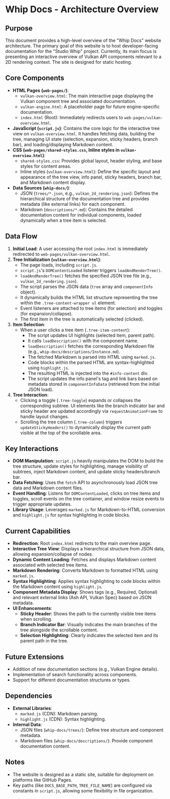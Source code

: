 # Whip Docs - Architecture Overview

## Purpose

This document provides a high-level overview of the "Whip Docs" website architecture. The primary goal of this website is to host developer-facing documentation for the "Studio Whip" project. Currently, its main focus is presenting an interactive overview of Vulkan API components relevant to a 2D rendering context. The site is designed for static hosting.

## Core Components

*   **HTML Pages (`web-pages/`)**:
    *   `vulkan-overview.html`: The main interactive page displaying the Vulkan component tree and associated documentation.
    *   `vulkan-engine.html`: A placeholder page for future engine-specific documentation.
    *   `index.html` (Root): Immediately redirects users to `web-pages/vulkan-overview.html`.
*   **JavaScript (`script.js`)**: Contains the core logic for the interactive tree view on `vulkan-overview.html`. It handles fetching data, building the tree, managing UI state (selection, expansion, sticky headers, branch bar), and loading/displaying Markdown content.
*   **CSS (`web-pages/shared-styles.css`, Inline styles in `vulkan-overview.html`)**:
    *   `shared-styles.css`: Provides global layout, header styling, and base styles for content areas.
    *   Inline styles (`vulkan-overview.html`): Define the specific layout and appearance of the tree view, info panel, sticky headers, branch bar, and Markdown content display.
*   **Data Sources (`whip-docs/`)**:
    *   JSON (`trees/*.json`, e.g., `vulkan_2d_rendering.json`): Defines the hierarchical structure of the documentation tree and provides metadata (like external links) for each component.
    *   Markdown (`descriptions/*.md`): Contains the detailed documentation content for individual components, loaded dynamically when a tree item is selected.

## Data Flow

1.  **Initial Load**: A user accessing the root `index.html` is immediately redirected to `web-pages/vulkan-overview.html`.
2.  **Tree Initialization (`vulkan-overview.html`)**:
    *   The page loads, including `script.js`.
    *   `script.js`'s `DOMContentLoaded` listener triggers `loadAndRenderTree()`.
    *   `loadAndRenderTree()` fetches the specified JSON tree file (e.g., `vulkan_2d_rendering.json`).
    *   The script parses the JSON data (`tree` array and `componentInfo` object).
    *   It dynamically builds the HTML list structure representing the tree within the `.tree-content-wrapper ul` element.
    *   Event listeners are attached to tree items (for selection) and toggles (for expansion/collapse).
    *   The first item in the tree is automatically selected (clicked).
3.  **Item Selection**:
    *   When a user clicks a tree item (`.tree-item-content`):
        *   The script updates UI highlights (selected item, parent path).
        *   It calls `loadDescription()` with the component name.
        *   `loadDescription()` fetches the corresponding Markdown file (e.g., `whip-docs/descriptions/Instance.md`).
        *   The fetched Markdown is parsed into HTML using `marked.js`.
        *   Code blocks within the parsed HTML are syntax-highlighted using `highlight.js`.
        *   The resulting HTML is injected into the `#info-content` div.
        *   The script updates the info panel's tag and link bars based on metadata stored in `componentInfoData` (retrieved from the initial JSON load).
4.  **Tree Interaction**:
    *   Clicking a toggle (`.tree-toggle`) expands or collapses the corresponding subtree. UI elements like the branch indicator bar and sticky header are updated accordingly via `requestAnimationFrame` to handle layout changes.
    *   Scrolling the tree column (`.tree-column`) triggers `updateStickyHeaders()` to dynamically display the current path visible at the top of the scrollable area.

## Key Interactions

*   **DOM Manipulation**: `script.js` heavily manipulates the DOM to build the tree structure, update styles for highlighting, manage visibility of subtrees, inject Markdown content, and update sticky headers/branch bar.
*   **Data Fetching**: Uses the `fetch` API to asynchronously load JSON tree data and Markdown content files.
*   **Event Handling**: Listens for `DOMContentLoaded`, clicks on tree items and toggles, scroll events on the tree container, and window resize events to trigger appropriate updates.
*   **Library Usage**: Leverages `marked.js` for Markdown-to-HTML conversion and `highlight.js` for syntax highlighting in code blocks.

## Current Capabilities

*   **Redirection**: Root `index.html` redirects to the main overview page.
*   **Interactive Tree View**: Displays a hierarchical structure from JSON data, allowing expansion/collapse of nodes.
*   **Dynamic Content Loading**: Fetches and displays Markdown content associated with selected tree items.
*   **Markdown Rendering**: Converts Markdown to formatted HTML using `marked.js`.
*   **Syntax Highlighting**: Applies syntax highlighting to code blocks within the Markdown content using `highlight.js`.
*   **Component Metadata Display**: Shows tags (e.g., Required, Optional) and relevant external links (Ash API, Vulkan Spec) based on JSON metadata.
*   **UI Enhancements**:
    *   **Sticky Header**: Shows the path to the currently visible tree items when scrolling.
    *   **Branch Indicator Bar**: Visually indicates the main branches of the tree alongside the scrollable content.
    *   **Selection Highlighting**: Clearly indicates the selected item and its parent path in the tree.

## Future Extensions

*   Addition of new documentation sections (e.g., Vulkan Engine details).
*   Implementation of search functionality across components.
*   Support for different documentation structures or types.

## Dependencies

*   **External Libraries**:
    *   `marked.js` (CDN): Markdown parsing.
    *   `highlight.js` (CDN): Syntax highlighting.
*   **Internal Data**:
    *   JSON files (`whip-docs/trees/`): Define tree structure and component metadata.
    *   Markdown files (`whip-docs/descriptions/`): Provide component documentation content.

## Notes

*   The website is designed as a static site, suitable for deployment on platforms like GitHub Pages.
*   Key paths (like `DOCS_BASE_PATH`, `TREE_FILE_NAME`) are configured via constants in `script.js`, allowing some flexibility in file organization.